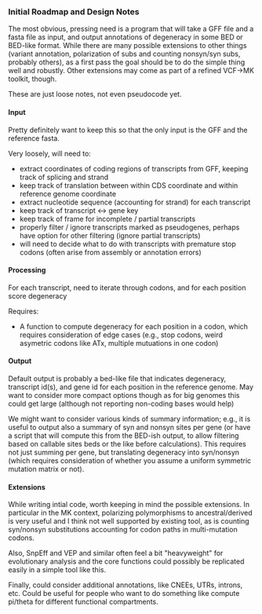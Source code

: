 ### Initial Roadmap and Design Notes

The most obvious, pressing need is a program that will take a GFF file and a fasta file as input, and output annotations of degeneracy in some BED or BED-like format. While there are many possible extensions to other things (variant annotation, polarization of subs and counting nonsyn/syn subs, probably others), as a first pass the goal should be to do the simple thing well and robustly. Other extensions may come as part of a refined VCF->MK toolkit, though.

These are just loose notes, not even pseudocode yet.

#### Input

Pretty definitely want to keep this so that the only input is the GFF and the reference fasta. 

Very loosely, will need to:
- extract coordinates of coding regions of transcripts from GFF, keeping track of splicing and strand
- keep track of translation between within CDS coordinate and within reference genome coordinate
- extract nucleotide sequence (accounting for strand) for each transcript
- keep track of transcript <-> gene key
- keep track of frame for incomplete / partial transcripts
- properly filter / ignore transcripts marked as pseudogenes, perhaps have option for other filtering (ignore partial transcripts)
- will need to decide what to do with transcripts with premature stop codons (often arise from assembly or annotation errors)

#### Processing

For each transcript, need to iterate through codons, and for each position score degeneracy

Requires:
- A function to compute degeneracy for each position in a codon, which requires consideration of edge cases (e.g., stop codons, weird asymetric codons like ATx, multiple mutuations in one codon)

#### Output

Default output is probably a bed-like file that indicates degeneracy, transcript id(s), and gene id for each position in the reference genome. May want to consider more compact options though as for big genomes this could get large (although not reporting non-coding bases would help)

We might want to consider various kinds of summary information; e.g., it is useful to output also a summary of syn and nonsyn sites per gene (or have a script that will compute this from the BED-ish output, to allow filtering based on callable sites beds or the like before calculations). This requires not just summing per gene, but translating degeneracy into syn/nonsyn (which requires consideration of whether you assume a uniform symmetric mutation matrix or not). 

#### Extensions

While writing intial code, worth keeping in mind the possible extensions. In particular in the MK context, polarizing polymorphisms to ancestral/derived is very useful and I think not well supported by existing tool, as is counting syn/nonsyn substitutions accounting for codon paths in multi-mutation codons. 

Also, SnpEff and VEP and similar often feel a bit "heavyweight" for evolutionary analysis and the core functions could possibly be replicated easily in a simple tool like this.

Finally, could consider additional annotations, like CNEEs, UTRs, introns, etc. Could be useful for people who want to do something like compute pi/theta for different functional compartments.
